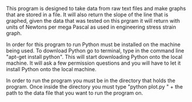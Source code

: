 This program is designed to take data from raw text files and make graphs that are stored in a file. It will
also return the slope of the line that is graphed, given the data that was tested on this prgram it will
return with units of Newtons per mega Pascal as used in engineering stress strain graph.

In order for this program to run Python must be installed on the machine being used. To download Python
go to terminal, type in the command line "apt-get install python". This will start downloading Python
onto the local machine. It will ask a few permission questions and you will have to let it install 
Python onto the local machine. 

In order to run the program you must be in the directory that holds the program. Once inside the directory
you must type "python plot.py " + the path to the data file that you want to run the program on.
